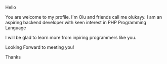 Hello

You are welcome to my profile. I'm Olu and friends call me olukayy.
I am an aspiring backend developer with keen interest in PHP Programming Language

I will be glad to learn more from inpiring programmers like you.

Looking Forward to meeting you!

Thanks
